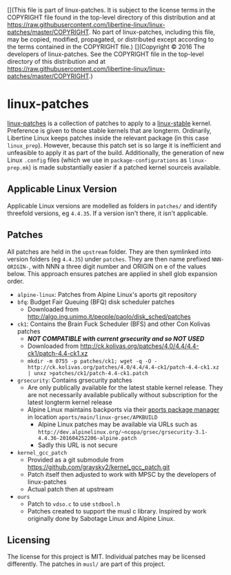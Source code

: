 [](This file is part of linux-patches. It is subject to the license terms in the COPYRIGHT file found in the top-level directory of this distribution and at https://raw.githubusercontent.com/libertine-linux/linux-patches/master/COPYRIGHT. No part of linux-patches, including this file, may be copied, modified, propagated, or distributed except according to the terms contained in the COPYRIGHT file.)
[](Copyright © 2016 The developers of linux-patches. See the COPYRIGHT file in the top-level directory of this distribution and at https://raw.githubusercontent.com/libertine-linux/linux-patches/master/COPYRIGHT.)

# linux-patches

[linux-patches] is a collection of patches to apply to a [linux-stable](https://github.com/libertine-linux-forks/linux-stable) kernel. Preference is given to those stable kernels that are longterm. Ordinarily, Libertine Linux keeps patches inside the relevant package (in this case `linux_prep`). However, because this patch set is so large it is inefficient and unfeasible to apply it as part of the build. Additionally, the generation of new Linux `.config` files (which we use in `package-configurations` as `linux-prep.mk`) is made substantially easier if a patched kernel sourceis available.


## Applicable Linux Version

Applicable Linux versions are modelled as folders in `patches/` and identify threefold versions, eg `4.4.35`. If a version isn't there, it isn't applicable.


## Patches

All patches are held in the `upstream` folder. They are then symlinked into version folders (eg `4.4.35`) under `patches`. They are then name prefixed `NNN-ORIGIN-`, with NNN a three digit number and ORIGIN on e of the values below. This approach ensures patches are applied in shell glob expansion order.

* `alpine-linux`: Patches from Alpine Linux's aports git repository
* `bfq`: Budget Fair Queuing (BFQ) disk scheduler patches
	* Downloaded from <http://algo.ing.unimo.it/people/paolo/disk_sched/patches>
* `ck1`: Contains the Brain Fuck Scheduler (BFS) and other Con Kolivas patches
	* ***NOT COMPATIBLE with current grsecurity and so NOT USED***
	* Downloaded from <http://ck.kolivas.org/patches/4.0/4.4/4.4-ck1/patch-4.4-ck1.xz>
	* `mkdir -m 0755 -p patches/ck1; wget -q -O - http://ck.kolivas.org/patches/4.0/4.4/4.4-ck1/patch-4.4-ck1.xz | unxz >patches/ck1/patch-4.4-ck1.patch`
* `grsecurity`: Contains grsecurity patches
	 * Are only publically available for the latest stable kernel release. They are not necessarily available publically without subscription for the latest longterm kernel release
	 * Alpine Linux maintains backports via their [aports package manager](git://git.alpinelinux.org/aports) in location `aports/main/linux-grsec/APKBUILD`
		 * Alpine Linux patches may be available via URLs such as `http://dev.alpinelinux.org/~ncopa/grsec/grsecurity-3.1-4.4.36-201604252206-alpine.patch`
		 * Sadly this URL is not secure
* `kernel_gcc_patch`
	* Provided as a git submodule from <https://github.com/graysky2/kernel_gcc_patch.git>
	* Patch itself then adjusted to work with MPSC by the developers of linux-patches
	* Actual patch then at upstream
* `ours`
	* Patch to `vdso.c` to use `stdbool.h`
	* Patches created to support the musl c library. Inspired by work originally done by Sabotage Linux and Alpine Linux. 

## Licensing

The license for this project is MIT. Individual patches may be licensed differently. The patches in `musl/` are part of this project.

[linux-patches]: https://github.com/libertine-linux/linux-patches "linux-patches GitHub page"
